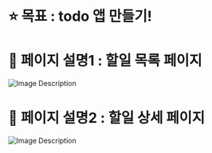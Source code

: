 # ⭐️ 목표 : todo 앱 만들기!

# 📌 페이지 설명1 : 할일 목록 페이지
![Image Description](chapter_02/images/chapter02_todolist.png)

# 📌 페이지 설명2 : 할일 상세 페이지
![Image Description](chapter_02/images/chapter02_todoinfo.png)

